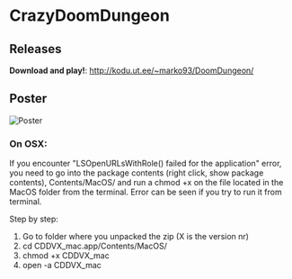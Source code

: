 # CrazyDoomDungeon

## Releases
**Download and play!**: http://kodu.ut.ee/~marko93/DoomDungeon/

## Poster
![Poster](/Posters/CDDposter.jpg)

### On OSX:
If you encounter "LSOpenURLsWithRole() failed for the application" error, you need to go into the package contents (right click, show package contents), Contents/MacOS/ and run a chmod +x on the file located in the MacOS folder from the terminal. Error can be seen if you try to run it from terminal.

Step by step:
1) Go to folder where you unpacked the zip (X is the version nr)
1) cd CDDVX_mac.app/Contents/MacOS/
1) chmod +x CDDVX_mac
1) open -a CDDVX_mac

